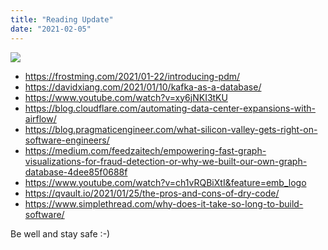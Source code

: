 ```yaml
---
title: "Reading Update"
date: "2021-02-05"
---
```


![](./main.jpg)

- https://frostming.com/2021/01-22/introducing-pdm/
- https://davidxiang.com/2021/01/10/kafka-as-a-database/
- https://www.youtube.com/watch?v=xy6jNKI3tKU
- https://blog.cloudflare.com/automating-data-center-expansions-with-airflow/
- https://blog.pragmaticengineer.com/what-silicon-valley-gets-right-on-software-engineers/
- https://medium.com/feedzaitech/empowering-fast-graph-visualizations-for-fraud-detection-or-why-we-built-our-own-graph-database-4dee85f0688f
- https://www.youtube.com/watch?v=ch1vRQBiXtI&feature=emb_logo
- https://qvault.io/2021/01/25/the-pros-and-cons-of-dry-code/
- https://www.simplethread.com/why-does-it-take-so-long-to-build-software/

Be well and stay safe :-)
